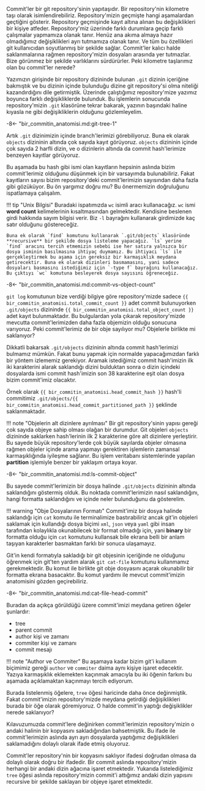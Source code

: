Commit'ler bir git repository'sinin yapıtaşıdır. Bir repository'nin kilometre taşı olarak isimlendirebiliriz. Repository'mizin geçmişte hangi aşamalardan geçtiğini gösterir. Repository geçmişinde kayıt altına alınan bu değişiklikleri bir kişiye atfeder. Repository'miz üzerinde farklı durumlara geçip farklı çalışmalar yapmamıza olanak tanır. Henüz ana akıma almaya hazır olmadığımız değişiklikleri ayrı tutmamıza olanak tanır. Ve tüm bu özellikleri git kullanıcıdan soyutlanmış bir şekilde sağlar. Commit'ler kalıcı halde saklanmalarına rağmen repository'mizin dosyaları arasında yer tutmazlar. Bize görünmez bir şekilde varlıklarını sürdürürler. Peki kilometre taşlarımız olan bu commit'ler nerede?

Yazımızın girişinde bir repository dizininde bulunan `.git` dizinin içeriğine bakmıştık ve bu dizinin içinde bulunduğu dizine git repository'si olma niteliği kazandırdığını dile getirmiştik. Üzerinde çalıştığımız repository'mize yazımız boyunca farklı değişikliklerde bulunduk. Bu işlemlerin sonucunda repository'mizin `.git` klasörüne tekrar bakarak, yazının başındaki haline kıyasla ne gibi değişikliklerin olduğunu gözlemleyelim.

-8<- "bir_commitin_anatomisi.md:git-tree-1"

Artık `.git` dizinimizin içinde branch'lerimizi görebiliyoruz. Buna ek olarak `objects` dizininin altında çok sayıda kayıt görüyoruz. `objects` dizininin içinde çok sayıda 2 harfli dizin, ve o dizinlerin altında da commit hash'lerimize benzeyen kayıtlar görüyoruz.

Bu aşamada bu hash gibi ismi olan kayıtların hepsinin aslında bizim commit'lerimiz olduğunu düşünmek için bir varsayımda bulunabiliriz. Fakat kayıtların sayısı bizim repository'deki commit'lerimizin sayısından daha fazla gibi gözüküyor. Bu ön yargımız doğru mu? Bu önermemizin doğruluğunu ispatlamaya çalışalım.

!!! tip "Unix Bilgisi"
    Buradaki ispatımızda `wc` isimli aracı kullanacağız. `wc` ismi **word count** kelimelerinin kısaltmasından gelmektedir. Kendisine beslenen girdi hakkında sayım bilgisi verir. Biz `-l` bayrağını kullanarak girdimizde kaç satır olduğunu göstereceğiz.
    
    Buna ek olarak `find` komutunu kullanarak `.git/objects` klasöründe **recursive** bir şekilde dosya listeleme yapacağız. `ls` yerine `find` aracını tercih etmemizin sebebi ise her satıra yalnızca bir dosya isminin basılmasına ihtiyaç duymamız. Bu ihtiyacı `ls` ile gerçekleştirmek bu aşama için gereksiz bir karmaşıklık meydana getirecektir. Buna ek olarak dizinleri basmamasını, yani sadece dosyaları basmasını istediğimiz için `-type f` bayrağını kullanacağız. Bu çıktıyı `wc` komutuna besleyerek dosya sayısını öğreneceğiz.

-8<- "bir_commitin_anatomisi.md:commit-vs-object-count"

`git log` komutunun bize verdiği bilgiye göre repository'mizde sadece `{{ bir_commitin_anatomisi.total_commit_count }}` adet commit bulunuyorken `.git/objects` dizininde `{{ bir_commitin_anatomisi.total_object_count }}` adet kayıt bulunmaktadır. Bu bulgulardan yola çıkarak repository'mizde mevcutta commit'lerimizden daha fazla objemizin olduğu sonucuna varıyoruz. Peki commit'lerimiz de bir obje sayılıyor mu? Objelerle birlikte mi saklanıyor?

Dikkatli bakarsak `.git/objects` dizininin altında commit hash'lerimizi bulmamız mümkün. Fakat bunu yapmak için normalde yapacağımızdan farklı bir yöntem izlememiz gerekiyor. Aramak istediğimiz commit hash'imizin ilk iki karakterini alarak saklandığı dizini bulduktan sonra o dizin içindeki dosyalarda ismi commit hash'imizin son 38 karakterine eşit olan dosya bizim commit'imiz olacaktır.

Örnek olarak `{{ bir_commitin_anatomisi.head_commit_hash }}` hash'li commitimiz `.git/objects/{{ bir_commitin_anatomisi.head_commit_partitioned_path }}` şeklinde saklanmaktadır.

!!! note "Objelerin alt dizinlere ayrılması"
    Bir git repository'sinin yapısı gereği çok sayıda objeye sahip olması olağan bir durumdur. Git objeleri `objects` dizininde saklarken hash'lerinin ilk 2 karakterine göre alt dizinlere yerleştirir. Bu sayede büyük repository'lerde çok büyük sayılarda objeler olmasına rağmen objeler içinde arama yapmayı gerektiren işlemlerin zamansal karmaşıklığında iyileşme sağlanır. Bu işlem veritabanı sistemlerinde yapılan **partition** işlemiyle benzer bir yaklaşım ortaya koyar.

-8<- "bir_commitin_anatomisi.md:ls-commit-object"

Bu sayede commit'lerimizin bir dosya halinde `.git/objects` dizininin altında saklandığını göstermiş olduk. Bu noktada commit'lerimizin nasıl saklandığını, hangi formatta saklandığını ve içinde neler bulunduğunu da gösterelim.

!!! warning "Obje Dosyalarının Formatı"
    Commit'imiz bir dosya halinde saklandığı için `cat` komutu ile terminalimize bastırabiliriz ancak git'in objeleri saklamak için kullandığı dosya biçimi `xml`, `json` veya `yaml` gibi insan tarafından kolaylıkla okunabilecek bir format olmadığı için, yani **binary** bir formatta olduğu için `cat` komutunu kullansak bile ekrana belli bir anlam taşıyan karakterler basmaktan farklı bir sonuca ulaşamayız.

Git'in kendi formatıyla sakladığı bir git objesinin içeriğinde ne olduğunu öğrenmek için git'ten yardım alarak `git cat-file` komutunu kullanmamız gerekmektedir. Bu komut ile birlikte git obje dosyasını açarak okunabilir bir formatta ekrana basacaktır. Bu komut yardımı ile mevcut commit'imizin anatomisini gözden geçirebiliriz.

-8<- "bir_commitin_anatomisi.md:cat-file-head-commit"

Buradan da açıkça görüldüğü üzere commit'imizi meydana getiren öğeler şunlardır:

- tree
- parent commit
- author kişi ve zamanı
- commiter kişi ve zamanı
- commit mesajı

!!! note "Author ve Commiter"
    Bu aşamaya kadar bizim git'i kullanım biçimimiz gereği `author` ve `commiter` daima aynı kişiye işaret edecektir. Yazıya karmaşıklık eklemekten kaçınmak amacıyla bu iki öğenin farkını bu aşamada açıklamaktan kaçınmayı tercih ediyorum.

Burada listelenmiş öğelere, `tree` öğesi haricinde daha önce değinmiştik. Fakat commit'imizin repository'mizde meydana getirdiği değişiklikleri burada bir öğe olarak göremiyoruz. O halde commit'in yaptığı değişiklikler nerede saklanıyor?

Kılavuzumuzda commit'lere değinirken commit'lerimizin repository'mizin o andaki halinin bir kopyasını sakladığından bahsetmiştik. Bu ifade ile commit'lerimizin aslında ayrı ayrı dosyalarda yaptığımız değişiklikleri saklamadığını dolaylı olarak ifade etmiş oluyoruz.

Commit'ler repository'nin bir kopyasını saklıyor ifadesi doğrudan olmasa da dolaylı olarak doğru bir ifadedir. Bir commit aslında repository'mizin herhangi bir andaki dizin ağacına işaret etmektedir. Yukarıda listelediğimiz `tree` öğesi aslında repository'mizin commit'i attığımız andaki dizin yapısını recursive bir şekilde saklayan bir objeye işaret etmektedir.
